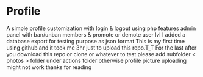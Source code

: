 # Profile
A simple profile customization with login & logout using php
features admin panel with ban/unban members & promote or demote user lvl
I added a database export for testing  purpose as json format
This is my first time using github and it took me 3hr just to upload this repo.T_T
For the last after you download this repo or clone or whatever to test please add subfolder < photos > folder 
under actions folder otherwise profile picture uploading might not work
thanks for reading

